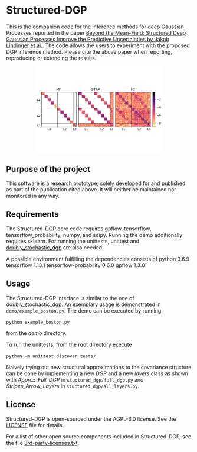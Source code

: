 # Structured-DGP

This is the companion code for the inference methods for deep Gaussian Processes
reported in the paper [Beyond the Mean-Field: Structured Deep Gaussian Processes Improve the Predictive Uncertainties by Jakob Lindinger et al.](https://arxiv.org/abs/2005.11110).
The code allows the users to experiment with the proposed DGP inference method.
Please cite the above paper when reporting, reproducing or extending the results.

<p align="center">
  <img src="img/thumbnail_landscape.png" width="350">
</p>

## Purpose of the project

This software is a research prototype, solely developed for and published as
part of the publication cited above. It will neither be
maintained nor monitored in any way.

## Requirements

The Structured-DGP core code requires gpflow, tensorflow, tensorflow_probability, numpy, and scipy.
Running the demo additionally requires sklearn.
For running the unittests, unittest and [doubly_stochastic_dgp](https://github.com/ICL-SML/Doubly-Stochastic-DGP) are also needed.

A possible environment fulfilling the dependencies consists of
python 3.6.9
tensorflow 1.13.1
tensorflow-probability 0.6.0
gpflow 1.3.0

## Usage

The Structured-DGP interface is similar to the one of doubly_stochastic_dgp.
An exemplary usage is demonstrated in `demo/example_boston.py`.
The demo can be executed by running

```
python example_boston.py
```
from the _demo_ directory.

To run the unittests, from the root directory execute

```
python -m unittest discover tests/
```

Naively trying out new structural approximations to the covariance structure can be done
by implementing a new _DGP_ and a new _layers_ class as shown with
_Approx_Full_DGP_ in `stuctured_dgp/full_dgp.py` and _Stripes_Arrow_Layers_ in `stuctured_dgp/all_layers.py`.

## License

Structured-DGP is open-sourced under the AGPL-3.0 license. See the
[LICENSE](LICENSE) file for details.

For a list of other open source components included in Structured-DGP, see the
file [3rd-party-licenses.txt](3rd-party-licenses.txt).
